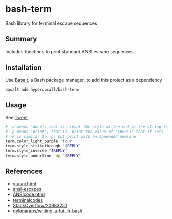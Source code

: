 # bash-term

Bash library for terminal escape sequences

## Summary

Includes functions to print standard ANSI escape sequences

## Installation

Use [Basalt](https://github.com/hyperupcall/basalt), a Bash package manager, to add this project as a dependency

```sh
basalt add hyperupcall/bash-term
```

## Usage

See [Tweet](https://twitter.com/hyperupcall/status/1553612233388670976)

```sh
# -d means 'done'; that is, reset the style at the end of the string (same as `term.style_reset`)
# -p means 'print'; that is, print the value of "$REPLY" that it sets
# -P is similar to -p, but print with an appended newline
term.color_light_purple 'four'
term.style_strikethrough "$REPLY"
term.style_inverse "$REPLY"
term.style_underline -dp "$REPLY"
```

## References

- [vtasni.html](https://www2.ccs.neu.edu/research/gpc/VonaUtils/vona/terminal/vtansi.htm)
- [ansi-escapes](https://github.com/sindresorhus/ansi-escapes/blob/main/index.js)
- [ANSIcode.html](https://www.real-world-systems.com/docs/ANSIcode.html)
- [terminalcodes](https://wiki.bash-hackers.org/scripting/terminalcodes)
- [StackOverflow/20983251](https://stackoverflow.com/a/20983251)
- [dylanaraps/writing-a-tui-in-bash](https://github.com/dylanaraps/writing-a-tui-in-bash)
